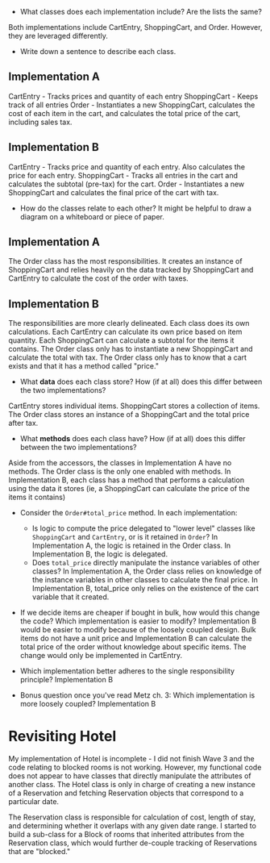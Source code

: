 - What classes does each implementation include? Are the lists the same?

Both implementations include CartEntry, ShoppingCart, and Order. However, they are leveraged differently.

- Write down a sentence to describe each class.
## Implementation A
CartEntry - Tracks prices and quantity of each entry
ShoppingCart - Keeps track of all entries
Order - Instantiates a new ShoppingCart, calculates the cost of each item in the cart, and calculates the total price of the cart, including sales tax.

## Implementation B
CartEntry - Tracks price and quantity of each entry. Also calculates the price for each entry.
ShoppingCart - Tracks all entries in the cart and calculates the subtotal (pre-tax) for the cart.
Order - Instantiates a new ShoppingCart and calculates the final price of the cart with tax.


- How do the classes relate to each other? It might be helpful to draw a diagram on a whiteboard or piece of paper.
## Implementation A

The Order class has the most responsibilities. It creates an instance of ShoppingCart and relies heavily on the data tracked by ShoppingCart and CartEntry to calculate the cost of the order with taxes.

## Implementation B

The responsibilities are more clearly delineated. Each class does its own calculations.
Each CartEntry can calculate its own price based on item quantity. Each ShoppingCart can calculate a subtotal for the items it contains. The Order class only has to instantiate a new ShoppingCart and calculate the total with tax. The Order class only has to know that a cart exists and that it has a method called "price."


- What **data** does each class store? How (if at all) does this differ between the two implementations?

CartEntry stores individual items. ShoppingCart stores a collection of items. The Order class stores an instance of a ShoppingCart and the total price after tax.

- What **methods** does each class have? How (if at all) does this differ between the two implementations?

Aside from the accessors, the classes in Implementation A have no methods. The Order class is the only one enabled with methods. In Implementation B, each class has a method that performs a calculation using the data it stores (ie, a ShoppingCart can calculate the price of the items it contains)

- Consider the `Order#total_price` method. In each implementation:
    - Is logic to compute the price delegated to "lower level" classes like `ShoppingCart` and `CartEntry`, or is it retained in `Order`?
    In Implementation A, the logic is retained in the Order class. In Implementation B, the logic is delegated.
    - Does `total_price` directly manipulate the instance variables of other classes?
    In Implementation A, the Order class relies on knowledge of the instance variables in other classes to calculate the final price. In Implementation B, total_price only relies on the existence of the cart variable that it created.

- If we decide items are cheaper if bought in bulk, how would this change the code? Which implementation is easier to modify?
Implementation B would be easier to modify because of the loosely coupled design. Bulk items do not have a unit price and Implementation B can calculate the total price of the order without knowledge about specific items. The change would only be implemented in CartEntry.

- Which implementation better adheres to the single responsibility principle?
Implementation B
- Bonus question once you've read Metz ch. 3: Which implementation is more loosely coupled? Implementation B

# Revisiting Hotel
My implementation of Hotel is incomplete - I did not finish Wave 3 and the code relating to blocked rooms is not working. However, my functional code does not appear to have classes that directly manipulate the attributes of another class. The Hotel class is only in charge of creating a new instance of a Reservation and fetching Reservation objects that correspond to a particular date.

The Reservation class is responsible for calculation of cost, length of stay, and determining whether it overlaps with any given date range. I started to build a sub-class for a Block of rooms that inherited attributes from the Reservation class, which would further de-couple tracking of Reservations that are "blocked."
